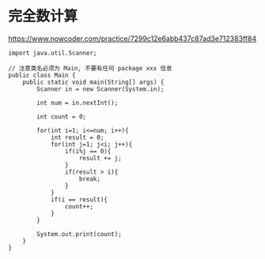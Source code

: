 # 完全数计算
https://www.nowcoder.com/practice/7299c12e6abb437c87ad3e712383ff84

    import java.util.Scanner;
    
    // 注意类名必须为 Main, 不要有任何 package xxx 信息
    public class Main {
        public static void main(String[] args) {
            Scanner in = new Scanner(System.in);
    
            int num = in.nextInt();
    
            int count = 0;
    
            for(int i=1; i<=num; i++){
                int result = 0;
                for(int j=1; j<i; j++){
                    if(i%j == 0){
                        result += j;
                    }
                    if(result > i){
                        break;
                    }
                }
                if(i == result){
                    count++;
                }
            }
    
            System.out.print(count);
        }
    }
    

